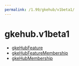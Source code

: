 ```yaml
---
permalink: /1.99/gkehub/v1beta1/
---
```


# gkehub.v1beta1



* [gkeHubFeature](gkeHubFeature.md)
* [gkeHubFeatureMembership](gkeHubFeatureMembership.md)
* [gkeHubMembership](gkeHubMembership.md)